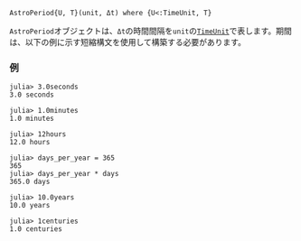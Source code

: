 ```
AstroPeriod{U, T}(unit, Δt) where {U<:TimeUnit, T}
```

`AstroPeriod`オブジェクトは、`Δt`の時間間隔を`unit`の[`TimeUnit`](@ref)で表します。期間は、以下の例に示す短縮構文を使用して構築する必要があります。

### 例

```jldoctest; setup = :(using AstroTime)
julia> 3.0seconds
3.0 seconds

julia> 1.0minutes
1.0 minutes

julia> 12hours
12.0 hours

julia> days_per_year = 365
365
julia> days_per_year * days
365.0 days

julia> 10.0years
10.0 years

julia> 1centuries
1.0 centuries
```
